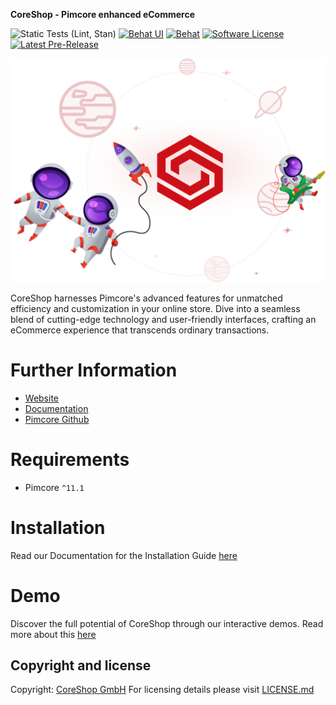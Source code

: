 **CoreShop - Pimcore enhanced eCommerce**

![Static Tests (Lint, Stan)](https://github.com/coreshop/CoreShop/actions/workflows/static.yml/badge.svg)
[![Behat UI](https://github.com/coreshop/CoreShop/actions/workflows/behat_ui.yml/badge.svg)](https://github.com/coreshop/CoreShop/actions/workflows/behat_ui.yml)
[![Behat](https://github.com/coreshop/CoreShop/actions/workflows/behat.yml/badge.svg)](https://github.com/coreshop/CoreShop/actions/workflows/behat.yml)
[![Software License](https://img.shields.io/badge/license-GPLv3-brightgreen.svg?style=flat)](LICENSE.md)
[![Latest Pre-Release](https://img.shields.io/packagist/vpre/coreshop/core-shop.svg)](https://www.packagist.org/packages/coreshop/core-shop)

[![CoreShop](etc/illustration.png 'CoreShop')](https://www.coreshop.org)

CoreShop harnesses Pimcore's advanced features for unmatched efficiency and customization in your online store. Dive
into a seamless blend of cutting-edge technology and user-friendly interfaces, crafting an eCommerce experience that
transcends ordinary transactions.

# Further Information

- [Website](https://www.coreshop.org)
- [Documentation](https://docs.coreshop.org/latest)
- [Pimcore Github](https://github.com/pimcore/pimcore)

# Requirements

- Pimcore `^11.1`

# Installation

Read our Documentation for the Installation Guide [here](https://docs.coreshop.org/4.0.0/CoreShop/Getting_Started/Installation)

# Demo

Discover the full potential of CoreShop through our interactive demos. Read more about this [here](https://docs.coreshop.org/4.0.0/CoreShop/Getting_Started/Demo)

## Copyright and license

Copyright: [CoreShop GmbH](https://www.coreshop.org)
For licensing details please visit [LICENSE.md](LICENSE.md)